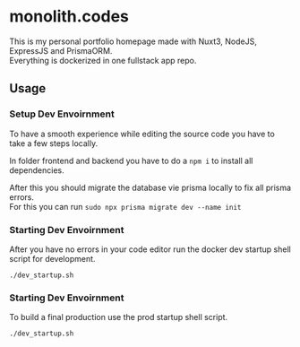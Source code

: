# monolith.codes
This is my personal portfolio homepage made with Nuxt3, NodeJS, ExpressJS and PrismaORM.  
Everything is dockerized in one fullstack app repo.

## Usage

### Setup Dev Envoirnment

To have a smooth experience while editing the source code you have to take a few steps locally.  

In folder frontend and backend you have to do a ```npm i``` to install all dependencies.

After this you should migrate the database vie prisma locally to fix all prisma errors.  
For this you can run ```sudo npx prisma migrate dev --name init```

### Starting Dev Envoirnment

After you have no errors in your code editor run the docker dev startup shell script for development.

``` ./dev_startup.sh ```

### Starting Dev Envoirnment

To build a final production use the prod startup shell script.

``` ./dev_startup.sh ```